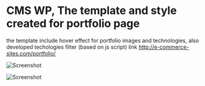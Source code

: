# CMS WP, The template and style created for portfolio page
the template include hover effect for portfolio images and technologies, 
also developed techologies filter (based on js script)
link http://e-commerce-sites.com/portfolio/

![Screenshot](http://leka-web.site/dev/screenshots/ecom_1.jpg)

![Screenshot](http://leka-web.site/dev/screenshots/ecom_2.jpg)


